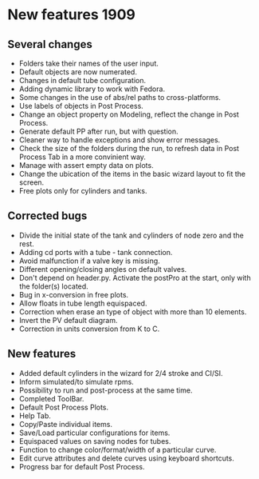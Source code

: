 # New features 1909

## Several changes

- Folders take their names of the user input.
- Default objects are now numerated.
- Changes in default tube configuration.
- Adding dynamic library to work with Fedora.
- Some changes in the use of abs/rel paths to cross-platforms.
- Use labels of objects in Post Process.
- Change an object property on Modeling, reflect the change in Post Process.
- Generate default PP after run, but with question.
- Cleaner way to handle exceptions and show error messages.
- Check the size of the folders during the run, to refresh data in Post Process Tab in a more convinient way.
- Manage with assert empty data on plots.
- Change the ubication of the items in the basic wizard layout to fit the screen.
- Free plots only for cylinders and tanks.

## Corrected bugs

- Divide the initial state of the tank and cylinders of node zero and the rest.
- Adding cd ports with a tube - tank connection.
- Avoid malfunction if a valve key is missing.
- Different opening/closing angles on default valves.
- Don't depend on header.py. Activate the postPro at the start, only with the folder(s) located.
- Bug in x-conversion in free plots.
- Allow floats in tube length equispaced.
- Correction when erase an type of object with more than 10 elements.
- Invert the PV default diagram.
- Correction in units conversion from K to C.

## New features

- Added default cylinders in the wizard for 2/4 stroke and CI/SI.
- Inform simulated/to simulate rpms.
- Possibility to run and post-process at the same time.
- Completed ToolBar.
- Default Post Process Plots.
- Help Tab.
- Copy/Paste individual items.
- Save/Load particular configurations for items.
- Equispaced values on saving nodes for tubes.
- Function to change color/format/width of a particular curve.
- Edit curve attributes and delete curves using keyboard shortcuts.
- Progress bar for default Post Process.
